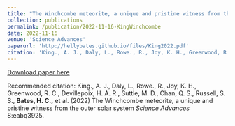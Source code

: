 ```yaml
---
title: "The Winchcombe meteorite, a unique and pristine witness from the outer solar system"
collection: publications
permalink: /publication/2022-11-16-KingWinchcombe
date: 2022-11-16
venue: 'Science Advances'
paperurl: 'http://hellybates.github.io/files/King2022.pdf'
citation: 'King., A. J., Daly, L., Rowe., R., Joy, K. H., Greenwood, R. C., Devillepoix, H. A. R., Suttle, M. D., Chan, Q. S., Russell, S. S., <b>Bates, H. C.,</b> et al. (2022) The Winchcombe meteorite, a unique and pristine witness from the outer solar system <i>Science Advances</i> 8:eabq3925.'
---
```

[Download paper here](http://hellybates.github.io/files/King2022.pdf)

Recommended citation: King., A. J., Daly, L., Rowe., R., Joy, K. H., Greenwood, R. C., Devillepoix, H. A. R., Suttle, M. D., Chan, Q. S., Russell, S. S., <b>Bates, H. C.,</b> et al. (2022) The Winchcombe meteorite, a unique and pristine witness from the outer solar system <i>Science Advances</i> 8:eabq3925.